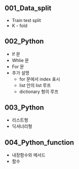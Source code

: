 ## 001_Data_split
- Train test split
- K - fold

## 002_Python
- If 문
- Whlie 문
- For 문
- 추가 설명
  - for 문에서 index 표시
  - list 안의 list 루프
  - dictionary 형의 루프

## 003_Python
- 리스트형
- 딕셔너리형

## 004_Python_function
- 내장함수와 메서드
- 함수
